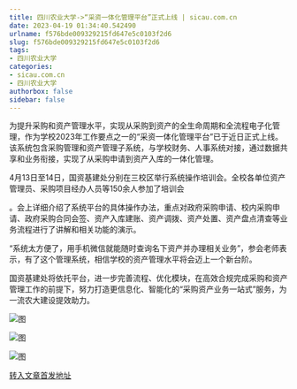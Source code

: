 ```yaml
---
title: 四川农业大学->“采资一体化管理平台”正式上线 | sicau.com.cn
date: 2023-04-19 01:34:40.542490
urlname: f576bde009329215fd647e5c0103f2d6
slug: f576bde009329215fd647e5c0103f2d6
tags: 
- 四川农业大学
categories:
- sicau.com.cn
- 四川农业大学
authorbox: false
sidebar: false
---
```

为提升采购和资产管理水平，实现从采购到资产的全生命周期和全流程电子化管理，作为学校2023年工作要点之一的“采资一体化管理平台”已于近日正式上线。该系统包含采购管理和资产管理子系统，与学校财务、人事系统对接，通过数据共享和业务衔接，实现了从采购申请到资产入库的一体化管理。

4月13日至14日，国资基建处分别在三校区举行系统操作培训会。全校各单位资产管理员、采购项目经办人员等150余人参加了培训会
<!--more-->
。会上详细介绍了系统平台的具体操作办法，重点对政府采购申请、校内采购申请、政府采购合同会签、资产入库建账、资产调拨、资产处置、资产盘点清查等业务流程进行了讲解和相关功能的演示。

“系统太方便了，用手机微信就能随时查询名下资产并办理相关业务”，参会老师表示，有了这个管理系统，相信学校的资产管理水平将会迈上一个新台阶。

国资基建处将依托平台，进一步完善流程、优化模块，在高效合规完成采购和资产管理工作的前提下，努力打造更信息化、智能化的“采购资产业务一站式”服务，为一流农大建设提效助力。

![图](https://news.sicau.edu.cn/__local/4/2A/17/DBF708350E09607E0D8ECA20E2A_9E8D1C76_57D848.png)

![图](https://news.sicau.edu.cn/__local/B/B0/0D/A6613F176AC3B599AC2F04BD850_6BAC41E7_4B3C64.png)

![图](https://news.sicau.edu.cn/__local/9/CC/97/8ED76E2BF84100415558A528B47_6B1FDB9E_4E303B.png)

[转入文章首发地址](https://news.sicau.edu.cn/info/1078/71821.htm)
